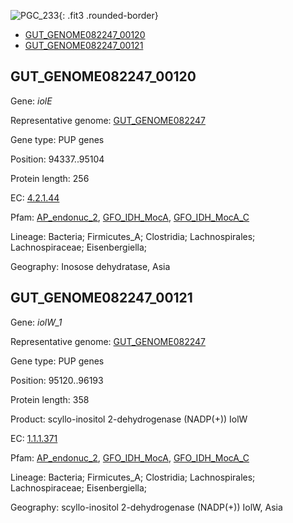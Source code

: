 ![PGC_233](../static/images/Clusters_figure/PGC_233.jpg){: .fit3 .rounded-border}

<ul id="myTab" class="nav nav-tabs">
  <li class="active">
        <a href="#tab1" data-toggle="tab">GUT_GENOME082247_00120</a>
  </li>
<li><a href="#tab2" data-toggle="tab">GUT_GENOME082247_00121</a></li>
</ul>

<div id="myTabContent" class="tab-content">
  <div class="tab-pane fade in active" id="tab1">

<h2 id="GUT_GENOME082247_00120">GUT_GENOME082247_00120</h2>
<p>Gene: <em>iolE</em>
<p>Representative genome: <a href="https://www.ebi.ac.uk/metagenomics/genomes/MGYG-HGUT-03834">GUT_GENOME082247</a></p>
<p>Gene type: PUP genes</p>
<p>Position: 94337..95104</p>
<p>Protein length: 256</p>
<p>EC: <a href="https://www.brenda-enzymes.org/enzyme.php?ecno=4.2.1.44">4.2.1.44</a></p>
<p>Pfam: <a href="http://pfam.xfam.org/family/AP_endonuc_2">AP_endonuc_2</a>, <a href="http://pfam.xfam.org/family/GFO_IDH_MocA">GFO_IDH_MocA</a>, <a href="http://pfam.xfam.org/family/GFO_IDH_MocA_C">GFO_IDH_MocA_C</a></p>
<p>Lineage: Bacteria; Firmicutes_A; Clostridia; Lachnospirales; Lachnospiraceae; Eisenbergiella; </p>
<p>Geography: Inosose dehydratase, Asia</p>
  </div>

  <div class="tab-pane fade" id="tab2">

<h2 id="GUT_GENOME082247_00121">GUT_GENOME082247_00121</h2>
<p>Gene: <em>iolW_1</em></p>
<p>Representative genome: <a href="https://www.ebi.ac.uk/metagenomics/genomes/MGYG-HGUT-03834">GUT_GENOME082247</a></p>
<p>Gene type: PUP genes</p>
<p>Position: 95120..96193</p>
<p>Protein length: 358</p>
<p>Product: scyllo-inositol 2-dehydrogenase (NADP(+)) IolW</p>
<p>EC: <a href="https://www.brenda-enzymes.org/enzyme.php?ecno=1.1.1.371">1.1.1.371</a></p>
<p>Pfam: <a href="http://pfam.xfam.org/family/AP_endonuc_2">AP_endonuc_2</a>, <a href="http://pfam.xfam.org/family/GFO_IDH_MocA">GFO_IDH_MocA</a>, <a href="http://pfam.xfam.org/family/GFO_IDH_MocA_C">GFO_IDH_MocA_C</a></p>
<p>Lineage: Bacteria; Firmicutes_A; Clostridia; Lachnospirales; Lachnospiraceae; Eisenbergiella; </p>
<p>Geography: scyllo-inositol 2-dehydrogenase (NADP(+)) IolW, Asia</p>

  </div>
</div>
